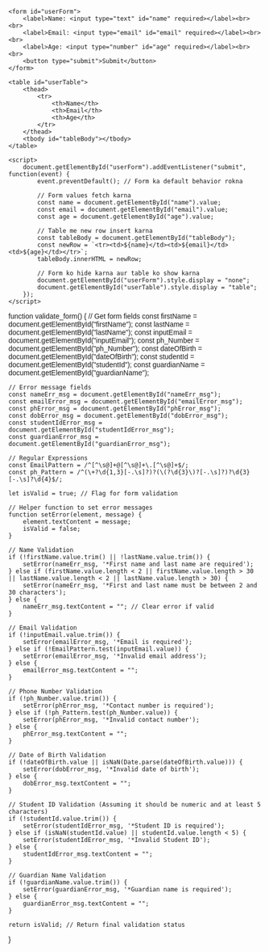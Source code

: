<!DOCTYPE html>
<html lang="en">
<head>
    <meta charset="UTF-8">
    <meta name="viewport" content="width=device-width, initial-scale=1.0">
    <title>Form to Table</title>
    <style>
        body {
            font-family: Arial, sans-serif;
        }
        #userTable {
            width: 100%;
            border-collapse: collapse;
            display: none;
        }
        #userTable th, #userTable td {
            border: 1px solid black;
            padding: 8px;
            text-align: left;
        }
        #userTable th {
            background-color: #f2f2f2;
        }
    </style>
</head>
<body>

    <form id="userForm">
        <label>Name: <input type="text" id="name" required></label><br><br>
        <label>Email: <input type="email" id="email" required></label><br><br>
        <label>Age: <input type="number" id="age" required></label><br><br>
        <button type="submit">Submit</button>
    </form>

    <table id="userTable">
        <thead>
            <tr>
                <th>Name</th>
                <th>Email</th>
                <th>Age</th>
            </tr>
        </thead>
        <tbody id="tableBody"></tbody>
    </table>

    <script>
        document.getElementById("userForm").addEventListener("submit", function(event) {
            event.preventDefault(); // Form ka default behavior rokna

            // Form values fetch karna
            const name = document.getElementById("name").value;
            const email = document.getElementById("email").value;
            const age = document.getElementById("age").value;

            // Table me new row insert karna
            const tableBody = document.getElementById("tableBody");
            const newRow = `<tr><td>${name}</td><td>${email}</td><td>${age}</td></tr>`;
            tableBody.innerHTML = newRow;

            // Form ko hide karna aur table ko show karna
            document.getElementById("userForm").style.display = "none";
            document.getElementById("userTable").style.display = "table";
        });
    </script>

</body>
</html>


function validate_form() {
    // Get form fields
    const firstName = document.getElementById("firstName");
    const lastName = document.getElementById("lastName");
    const inputEmail = document.getElementById("inputEmail");
    const ph_Number = document.getElementById("ph_Number");
    const dateOfBirth = document.getElementById("dateOfBirth");
    const studentId = document.getElementById("studentId");
    const guardianName = document.getElementById("guardianName");

    // Error message fields
    const nameErr_msg = document.getElementById("nameErr_msg");
    const emailError_msg = document.getElementById("emailError_msg");
    const phError_msg = document.getElementById("phError_msg");
    const dobError_msg = document.getElementById("dobError_msg");
    const studentIdError_msg = document.getElementById("studentIdError_msg");
    const guardianError_msg = document.getElementById("guardianError_msg");

    // Regular Expressions
    const EmailPattern = /^[^\s@]+@[^\s@]+\.[^\s@]+$/;
    const ph_Pattern = /^(\+?\d{1,3}[-.\s]?)?(\(?\d{3}\)?[-.\s]?)?\d{3}[-.\s]?\d{4}$/;

    let isValid = true; // Flag for form validation

    // Helper function to set error messages
    function setError(element, message) {
        element.textContent = message;
        isValid = false;
    }

    // Name Validation
    if (!firstName.value.trim() || !lastName.value.trim()) {
        setError(nameErr_msg, '*First name and last name are required');
    } else if (firstName.value.length < 2 || firstName.value.length > 30 || lastName.value.length < 2 || lastName.value.length > 30) {
        setError(nameErr_msg, '*First and last name must be between 2 and 30 characters');
    } else {
        nameErr_msg.textContent = ""; // Clear error if valid
    }

    // Email Validation
    if (!inputEmail.value.trim()) {
        setError(emailError_msg, '*Email is required');
    } else if (!EmailPattern.test(inputEmail.value)) {
        setError(emailError_msg, '*Invalid email address');
    } else {
        emailError_msg.textContent = "";
    }

    // Phone Number Validation
    if (!ph_Number.value.trim()) {
        setError(phError_msg, '*Contact number is required');
    } else if (!ph_Pattern.test(ph_Number.value)) {
        setError(phError_msg, '*Invalid contact number');
    } else {
        phError_msg.textContent = "";
    }

    // Date of Birth Validation
    if (!dateOfBirth.value || isNaN(Date.parse(dateOfBirth.value))) {
        setError(dobError_msg, '*Invalid date of birth');
    } else {
        dobError_msg.textContent = "";
    }

    // Student ID Validation (Assuming it should be numeric and at least 5 characters)
    if (!studentId.value.trim()) {
        setError(studentIdError_msg, '*Student ID is required');
    } else if (isNaN(studentId.value) || studentId.value.length < 5) {
        setError(studentIdError_msg, '*Invalid Student ID');
    } else {
        studentIdError_msg.textContent = "";
    }

    // Guardian Name Validation
    if (!guardianName.value.trim()) {
        setError(guardianError_msg, '*Guardian name is required');
    } else {
        guardianError_msg.textContent = "";
    }

    return isValid; // Return final validation status
}

